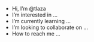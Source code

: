 - Hi, I’m @tlaza
- I’m interested in ...
- I’m currently learning ...
- I’m looking to collaborate on ...
- How to reach me ...

<!---
tlaza/tlaza is a ✨ special ✨ repository because its `README.md` (this file) appears on your GitHub profile.
You can click the Preview link to take a look at your changes.
--->

